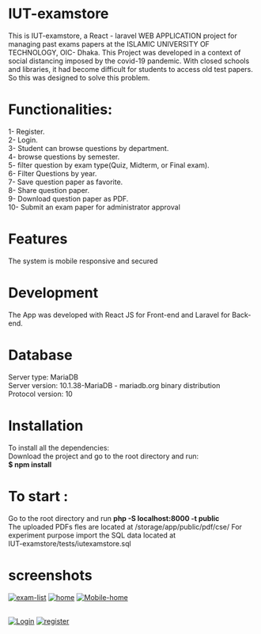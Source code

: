 # IUT-examstore 
This is IUT-examstore, a  React - laravel WEB APPLICATION project for managing past exams papers at the ISLAMIC UNIVERSITY OF TECHNOLOGY, OIC- Dhaka.
This Project was developed in a context of social distancing imposed by the covid-19 pandemic. With closed schools and libraries, it
had become difficult for students to access old test papers. So this was designed to solve this problem. 
# Functionalities:
1- Register.   
2- Login.  
3- Student can browse questions by department.  
4- browse questions by semester.     
5- filter question by exam type(Quiz, Midterm, or Final exam).   
6- Filter Questions by year.  
7- Save question paper as favorite.   
8- Share question paper.  
9- Download question paper as PDF.  
10- Submit an exam paper for administrator approval 


# Features
The system is mobile responsive and secured

# Development
The App was developed with React JS for Front-end and Laravel for Back-end.  
# Database 
Server type: MariaDB  
Server version: 10.1.38-MariaDB - mariadb.org binary distribution  
Protocol version: 10

 # Installation
To install all the dependencies:   
Download the project and go to the root directory and run:  
 **$ npm install**
 # To start :  
 Go to the root directory and run **php -S localhost:8000 -t public**  
 The uploaded PDFs fles are located at /storage/app/public/pdf/cse/
 For experiment purpose import the SQL data located at  
 IUT-examstore/tests/iutexamstore.sql
 
 # screenshots

<a href="https://postimg.cc/N52XVywJ" target="_blank"><img src="https://i.postimg.cc/N52XVywJ/exam-list.png" alt="exam-list"/></a> <a href="https://postimg.cc/GHDBKZk6" target="_blank"><img src="https://i.postimg.cc/GHDBKZk6/home.png" alt="home"/></a> <a href="https://postimg.cc/n9ckBnj8" target="_blank"><img src="https://i.postimg.cc/n9ckBnj8/Mobile-home.png" alt="Mobile-home"/></a><br/><br/>

<a href="https://postimg.cc/ftK4yX1x" target="_blank"><img src="https://i.postimg.cc/ftK4yX1x/Login.png" alt="Login"/></a> <a href="https://postimg.cc/rRFBrsL7" target="_blank"><img src="https://i.postimg.cc/rRFBrsL7/register.png" alt="register"/></a><br/><br/>


